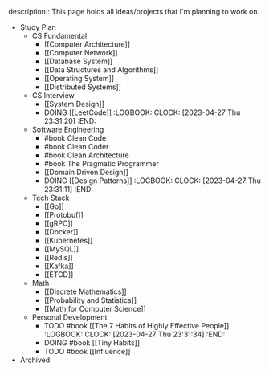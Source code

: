 description::  This page holds all ideas/projects that I'm planning to work on.

- Study Plan
    - CS Fundamental
        - [[Computer Architecture]]
        - [[Computer Network]]
        - [[Database System]]
        - [[Data Structures and Algorithms]]
        - [[Operating System]]
        - [[Distributed Systems]]
    - CS Interview
        - [[System Design]]
        - DOING [[LeetCode]]
          :LOGBOOK:
          CLOCK: [2023-04-27 Thu 23:31:20]
          :END:
    - Software Engineering
        - #book Clean Code
        - #book Clean Coder
        - #book Clean Architecture
        - #book The Pragmatic Programmer
        - [[Domain Driven Design]]
        - DOING [[Design Patterns]]
          :LOGBOOK:
          CLOCK: [2023-04-27 Thu 23:31:11]
          :END:
    - Tech Stack
        - [[Go]]
        - [[Protobuf]]
        - [[gRPC]]
        - [[Docker]]
        - [[Kubernetes]]
        - [[MySQL]]
        - [[Redis]]
        - [[Kafka]]
        - [[ETCD]]
    - Math
        - [[Discrete Mathematics]]
        - [[Probability and Statistics]]
        - [[Math for Computer Science]]
    - Personal Development
        - TODO #book [[The 7 Habits of Highly Effective People]]
          :LOGBOOK:
          CLOCK: [2023-04-27 Thu 23:31:34]
          :END:
        - DOING #book [[Tiny Habits]]
        - TODO #book [[Influence]]
- Archived